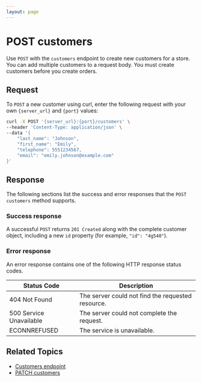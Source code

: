 ```yaml
---
layout: page
---
```

# POST customers

Use `POST` with the `customers` endpoint to create new customers for a store. You can add multiple customers to a request body. You must create customers before you create orders.

## Request

To `POST` a new customer using curl, enter the following request with your own `{server_url}` and `{port}` values:

```bash
curl -X POST '{server_url}:{port}/customers' \
--header 'Content-Type: application/json' \
--data '{
    "last_name": "Johnson",
    "first_name": "Emily",
    "telephone": 5551234567,
    "email": "emily.johnson@example.com"
}'
```

## Response

The following sections list the success and error responses that the `POST customers` method supports.

### Success response

A successful `POST` returns `201 Created` along with the complete customer object, including a new `id` property (for example, `"id": "4g540"`).

### Error response

An error response contains one of the following HTTP response status codes.

| Status Code             | Description                                       |
|-------------------------|---------------------------------------------------|
| 404 Not Found           | The server could not find the requested resource. |
| 500 Service Unavailable | The server could not complete the request.        |
| ECONNREFUSED            | The service is unavailable.                      |

## Related Topics

- [Customers endpoint](customers.md)
- [PATCH customers](patch-customers.md)
